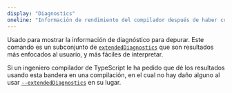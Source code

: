 ```yaml
---
display: "Diagnostics"
oneline: "Información de rendimiento del compilador después de haber compilado."
---
```


Usado para mostrar la información de diagnóstico para depurar. Este comando es un subconjunto de [`extendedDiagnostics`](#extendedDiagnostics) que son resultados más enfocados al usuario, y más fáciles de interpretar.

Si un ingeniero compilador de TypeScript le ha pedido que dé los resultados usando esta bandera en una compilación, en el cual no hay daño alguno al usar [`--extendedDiagnostics`](#extendedDiagnostics) en su lugar.
